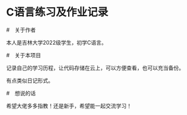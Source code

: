 # C语言练习及作业记录

#　关于作者

  本人是吉林大学2022级学生，初学C语言。

#　关于本项目

  记录自己的学习历程，让代码存储在云上，可以方便查看，也可以充当备份。
  
  有点类似日记形式。

#　想说的话

  希望大佬多多指教！还是新手，希望能一起交流学习！
